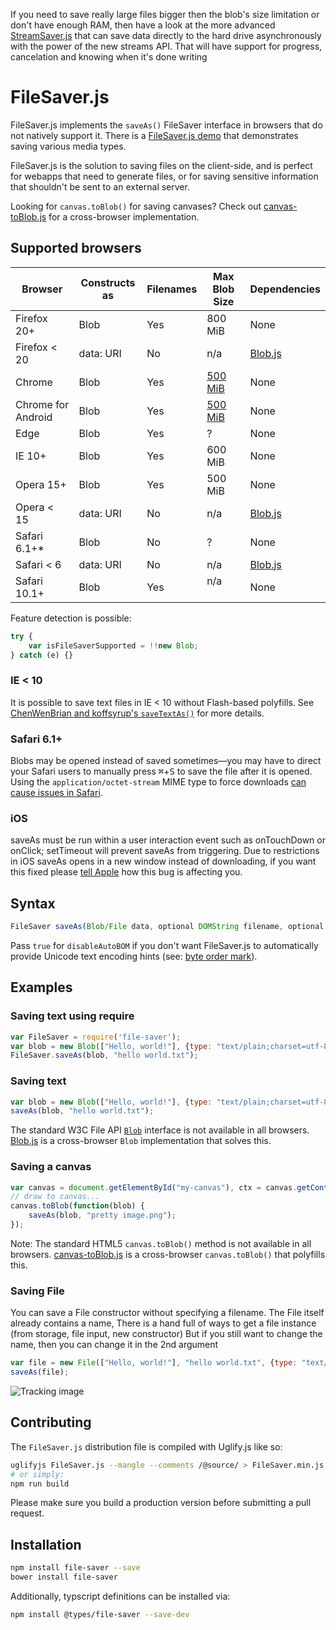 If you need to save really large files bigger then the blob's size limitation or don't have 
enough RAM, then have a look at the more advanced [StreamSaver.js](https://github.com/jimmywarting/StreamSaver.js)
that can save data directly to the hard drive asynchronously with the power of the new streams API. That will have
support for progress, cancelation and knowing when it's done writing

FileSaver.js
============

FileSaver.js implements the `saveAs()` FileSaver interface in browsers that do
not natively support it. There is a [FileSaver.js demo][1] that demonstrates saving
various media types.

FileSaver.js is the solution to saving files on the client-side, and is perfect for
webapps that need to generate files, or for saving sensitive information that shouldn't be
sent to an external server.

Looking for `canvas.toBlob()` for saving canvases? Check out
[canvas-toBlob.js][2] for a cross-browser implementation.

Supported browsers
------------------

| Browser        | Constructs as | Filenames    | Max Blob Size | Dependencies |
| -------------- | ------------- | ------------ | ------------- | ------------ |
| Firefox 20+    | Blob          | Yes          | 800 MiB       | None         |
| Firefox < 20   | data: URI     | No           | n/a           | [Blob.js](https://github.com/eligrey/Blob.js) |
| Chrome         | Blob          | Yes          | [500 MiB][3]  | None         |
| Chrome for Android | Blob      | Yes          | [500 MiB][3]  | None         |
| Edge           | Blob          | Yes          | ?             | None         |
| IE 10+         | Blob          | Yes          | 600 MiB       | None         |
| Opera 15+      | Blob          | Yes          | 500 MiB       | None         |
| Opera < 15     | data: URI     | No           | n/a           | [Blob.js](https://github.com/eligrey/Blob.js) |
| Safari 6.1+*   | Blob          | No           | ?             | None         |
| Safari < 6     | data: URI     | No           | n/a           | [Blob.js](https://github.com/eligrey/Blob.js) |
| Safari 10.1+   | Blob          | Yes          | n/a           | None         |

Feature detection is possible:

```js
try {
    var isFileSaverSupported = !!new Blob;
} catch (e) {}
```

### IE < 10

It is possible to save text files in IE < 10 without Flash-based polyfills.
See [ChenWenBrian and koffsyrup's `saveTextAs()`](https://github.com/koffsyrup/FileSaver.js#examples) for more details.

### Safari 6.1+

Blobs may be opened instead of saved sometimes—you may have to direct your Safari users to manually
press <kbd>⌘</kbd>+<kbd>S</kbd> to save the file after it is opened. Using the `application/octet-stream` MIME type to force downloads [can cause issues in Safari](https://github.com/eligrey/FileSaver.js/issues/12#issuecomment-47247096).

### iOS

saveAs must be run within a user interaction event such as onTouchDown or onClick; setTimeout will prevent saveAs from triggering. Due to restrictions in iOS saveAs opens in a new window instead of downloading, if you want this fixed please [tell Apple](https://bugs.webkit.org/show_bug.cgi?id=102914) how this bug is affecting you.

Syntax
------

```js
FileSaver saveAs(Blob/File data, optional DOMString filename, optional Boolean disableAutoBOM)
```

Pass `true` for `disableAutoBOM` if you don't want FileSaver.js to automatically provide Unicode text encoding hints (see: [byte order mark](https://en.wikipedia.org/wiki/Byte_order_mark)).

Examples
--------

### Saving text using require
```js
var FileSaver = require('file-saver');
var blob = new Blob(["Hello, world!"], {type: "text/plain;charset=utf-8"});
FileSaver.saveAs(blob, "hello world.txt");
```

### Saving text

```js
var blob = new Blob(["Hello, world!"], {type: "text/plain;charset=utf-8"});
saveAs(blob, "hello world.txt");
```

The standard W3C File API [`Blob`][4] interface is not available in all browsers.
[Blob.js][5] is a cross-browser `Blob` implementation that solves this.

### Saving a canvas

```js
var canvas = document.getElementById("my-canvas"), ctx = canvas.getContext("2d");
// draw to canvas...
canvas.toBlob(function(blob) {
    saveAs(blob, "pretty image.png");
});
```

Note: The standard HTML5 `canvas.toBlob()` method is not available in all browsers.
[canvas-toBlob.js][6] is a cross-browser `canvas.toBlob()` that polyfills this.

### Saving File

You can save a File constructor without specifying a filename. The
File itself already contains a name, There is a hand full of ways to get a file
instance (from storage, file input, new constructor)
But if you still want to change the name, then you can change it in the 2nd argument

```js
var file = new File(["Hello, world!"], "hello world.txt", {type: "text/plain;charset=utf-8"});
saveAs(file);
```



![Tracking image](https://in.getclicky.com/212712ns.gif)

  [1]: http://eligrey.com/demos/FileSaver.js/
  [2]: https://github.com/eligrey/canvas-toBlob.js
  [3]: https://code.google.com/p/chromium/issues/detail?id=375297
  [4]: https://developer.mozilla.org/en-US/docs/DOM/Blob
  [5]: https://github.com/eligrey/Blob.js
  [6]: https://github.com/eligrey/canvas-toBlob.js

Contributing
------------

The `FileSaver.js` distribution file is compiled with Uglify.js like so:

```bash
uglifyjs FileSaver.js --mangle --comments /@source/ > FileSaver.min.js
# or simply:
npm run build
```

Please make sure you build a production version before submitting a pull request.

Installation
------------------

```bash
npm install file-saver --save
bower install file-saver
```

Additionally, typscript definitions can be installed via:

```bash
npm install @types/file-saver --save-dev
```
